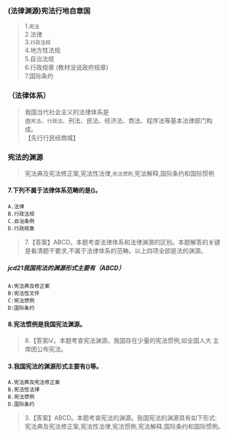### (法律渊源)宪法行地自章国
>   1.`宪法`     
    2.法律     
    3.`行政法规`     
    4.地方性法规     
    5.自治法规     
    6.行政规章 (教材没说政府规章)  
    7.国际条约   

### （法律体系）    
>   我国当代社会主义的法律体系是     
    由`宪法`、`行政法`、刑法、民法、经济法、商法、程序法等基本法律部门构成。     
    【先行行民经商城】     

### 宪法的渊源
>   宪法典及宪法修正案,宪法性法律,`宪法惯例`,宪法解释,国际条约和国际惯例

#### 7.下列不属于法律体系范畴的是()。
    A.法律
    B.行政法规
    C.自治条例
    D.行政规章
>   7.【答案】ABCD。本题考查法律体系和法律渊源的区别。本题解答的关键
    是看清题干要求,不属于法律体系的范畴。以上四项全部是法的渊源。

##### jcd21我国宪法的渊源形式主要有（ABCD）
    A:宪法典及修正案
    B:宪法性文件
    C:宪法惯例
    D:国际条约

#### 8.宪法惯例是我国宪法渊源。
>   8.【答案l√。本题考查宪法渊源。我国存在少量的宪法惯例,如全国人大
    主席团公布宪法。


#### 3.我国宪法的渊源形式主要有()等。
    A.宪法典及宪法修正案
    B.宪法性法律
    B.宪法惯例
    D.国际条约
>   3.【答案】ABCD。本题考查宪法的渊源。我国宪法的渊源具有如下形式:
    宪法典及宪法修正案,宪法性法律,宪法惯例,宪法解释,国际条约和国际惯例。















    